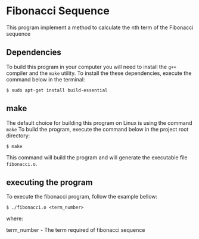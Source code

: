 # Fibonacci Sequence
This program implement a method to calculate the nth term of the Fibonacci sequence

## Dependencies
To build this program in your computer you will need to install the `g++` compiler and the `make` utility.
To install the these dependencies, execute the command below in the terminal:
```
$ sudo apt-get install build-essential
```

## make
The default choice for building this program on Linux is using the command `make`
To build the program, execute the command below in the project root directory:
```
$ make
```
This command will build the program and will generate the executable file `fibonacci.o`.

## executing the program
To execute the fibonacci program, follow the example bellow:
```
$ ./fibonacci.o <term_number>
```
where:

term_number - The term required of fibonacci sequence   
